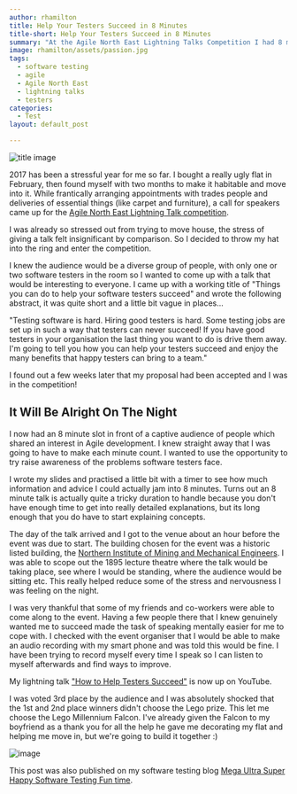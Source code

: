 ```yaml
---
author: rhamilton
title: Help Your Testers Succeed in 8 Minutes
title-short: Help Your Testers Succeed in 8 Minutes
summary: "At the Agile North East Lightning Talks Competition I had 8 minutes to tell a room full of people how to help testers succeed."
image: rhamilton/assets/passion.jpg
tags:  
  - software testing
  - agile
  - Agile North East
  - lightning talks
  - testers
categories:
  - Test
layout: default_post

---
```


<img src="{{ site.github.url }}/rhamilton/assets/passion.jpg" alt="title image" title="title image"/>

2017 has been a stressful year for me so far. I bought a really ugly flat in February, then found myself with two months to make it habitable and move into it. While frantically arranging appointments with trades people and deliveries of essential things (like carpet and furniture), a call for speakers came up for the [Agile North East Lightning Talk competition](https://www.meetup.com/Agile-North-East/events/237476141/).

I was already so stressed out from trying to move house, the stress of giving a talk felt insignificant by comparison. So I decided to throw my hat into the ring and enter the competition.

I knew the audience would be a diverse group of people, with only one or two software testers in the room so I wanted to come up with a talk that would be interesting to everyone. I came up with a working title of "Things you can do to help your software testers succeed" and wrote the following abstract, it was quite short and a little bit vague in places...

"Testing software is hard. Hiring good testers is hard. Some testing jobs are set up in such a way that testers can never succeed! If you have good testers in your organisation the last thing you want to do is drive them away. I'm going to tell you how you can help your testers succeed and enjoy the many benefits that happy testers can bring to a team."

I found out a few weeks later that my proposal had been accepted and I was in the competition!

## It Will Be Alright On The Night

I now had an 8 minute slot in front of a captive audience of people which shared an interest in Agile development. I knew straight away that I was going to have to make each minute count. I wanted to use the opportunity to try raise awareness of the problems software testers face.

I wrote my slides and practised a little bit with a timer to see how much information and advice I could actually jam into 8 minutes. Turns out an 8 minute talk is actually quite a tricky duration to handle because you don't have enough time to get into really detailed explanations, but its long enough that you do have to start explaining concepts.

The day of the talk arrived and I got to the venue about an hour before the event was due to start. The building chosen for the event was a historic listed building, the [Northern Institute of Mining and Mechanical Engineers](https://en.wikipedia.org/wiki/North_of_England_Institute_of_Mining_and_Mechanical_Engineers). I was able to scope out the 1895 lecture theatre where the talk would be taking place, see where I would be standing, where the audience would be sitting etc. This really helped reduce some of the stress and nervousness I was feeling on the night.

I was very thankful that some of my friends and co-workers were able to come along to the event. Having a few people there that I knew genuinely wanted me to succeed made the task of speaking mentally easier for me to cope with. I checked with the event organiser that I would be able to make an audio recording with my smart phone and was told this would be fine. I have been trying to record myself every time I speak so I can listen to myself afterwards and find ways to improve.

My lightning talk ["How to Help Testers Succeed"](https://youtu.be/wuy8d-4HCBA) is now up on YouTube.

I was voted 3rd place by the audience and I was absolutely shocked that the 1st and 2nd place winners didn't choose the Lego prize. This let me choose the Lego Millennium Falcon. I've already given the Falcon to my boyfriend as a thank you for all the help he gave me decorating my flat and helping me move in, but we're going to build it together :)

<img src="{{ site.github.url }}/rhamilton/assets/falcon.jpg" alt="image" title="image"/>

This post was also published on my software testing blog [Mega Ultra Super Happy Software Testing Fun time](http://testingfuntime.blogspot.co.uk/).
